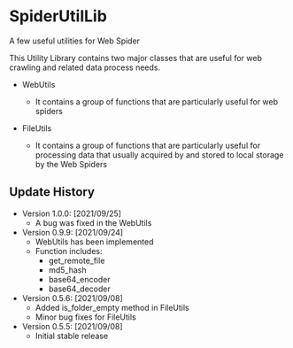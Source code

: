 # SpiderUtilLib
A few useful utilities for Web Spider

This Utility Library contains two major classes that are useful for web crawling and related data process needs. 

* WebUtils

  * It contains a group of functions that are particularly useful for web spiders

* FileUtils

  * It contains a group of functions that are particularly useful for processing data that usually acquired by and stored to local storage by the Web Spiders

## Update History
* Version 1.0.0: [2021/09/25] 
  * A bug was fixed in the WebUtils
* Version 0.9.9: [2021/09/24] 
  * WebUtils has been implemented
  * Function includes:
    * get_remote_file
    * md5_hash
    * base64_encoder
    * base64_decoder
* Version 0.5.6: [2021/09/08] 
  * Added is_folder_empty method in FileUtils
  * Minor bug fixes for FileUtils
* Version 0.5.5: [2021/09/08] 
  * Initial stable release
